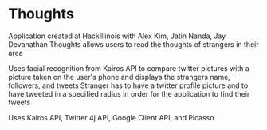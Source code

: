 # Thoughts

Application created at HackIllinois with Alex Kim, Jatin Nanda, Jay Devanathan
Thoughts allows users to read the thoughts of strangers in their area

Uses facial recognition from Kairos API to compare twitter pictures with a picture taken on the user's phone and displays the strangers name, followers, and tweets
Stranger has to have a twitter profile picture and to have tweeted in a specified radius in order for the application to find their tweets

Uses Kairos API, Twitter 4j API, Google Client API, and Picasso
